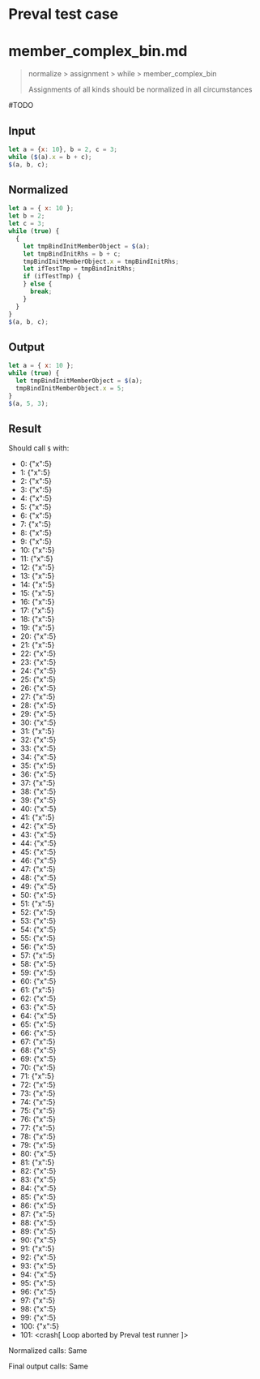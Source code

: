 # Preval test case

# member_complex_bin.md

> normalize > assignment > while > member_complex_bin
>
> Assignments of all kinds should be normalized in all circumstances

#TODO

## Input

`````js filename=intro
let a = {x: 10}, b = 2, c = 3;
while ($(a).x = b + c);
$(a, b, c);
`````

## Normalized

`````js filename=intro
let a = { x: 10 };
let b = 2;
let c = 3;
while (true) {
  {
    let tmpBindInitMemberObject = $(a);
    let tmpBindInitRhs = b + c;
    tmpBindInitMemberObject.x = tmpBindInitRhs;
    let ifTestTmp = tmpBindInitRhs;
    if (ifTestTmp) {
    } else {
      break;
    }
  }
}
$(a, b, c);
`````

## Output

`````js filename=intro
let a = { x: 10 };
while (true) {
  let tmpBindInitMemberObject = $(a);
  tmpBindInitMemberObject.x = 5;
}
$(a, 5, 3);
`````

## Result

Should call `$` with:
 - 0: {"x":5}
 - 1: {"x":5}
 - 2: {"x":5}
 - 3: {"x":5}
 - 4: {"x":5}
 - 5: {"x":5}
 - 6: {"x":5}
 - 7: {"x":5}
 - 8: {"x":5}
 - 9: {"x":5}
 - 10: {"x":5}
 - 11: {"x":5}
 - 12: {"x":5}
 - 13: {"x":5}
 - 14: {"x":5}
 - 15: {"x":5}
 - 16: {"x":5}
 - 17: {"x":5}
 - 18: {"x":5}
 - 19: {"x":5}
 - 20: {"x":5}
 - 21: {"x":5}
 - 22: {"x":5}
 - 23: {"x":5}
 - 24: {"x":5}
 - 25: {"x":5}
 - 26: {"x":5}
 - 27: {"x":5}
 - 28: {"x":5}
 - 29: {"x":5}
 - 30: {"x":5}
 - 31: {"x":5}
 - 32: {"x":5}
 - 33: {"x":5}
 - 34: {"x":5}
 - 35: {"x":5}
 - 36: {"x":5}
 - 37: {"x":5}
 - 38: {"x":5}
 - 39: {"x":5}
 - 40: {"x":5}
 - 41: {"x":5}
 - 42: {"x":5}
 - 43: {"x":5}
 - 44: {"x":5}
 - 45: {"x":5}
 - 46: {"x":5}
 - 47: {"x":5}
 - 48: {"x":5}
 - 49: {"x":5}
 - 50: {"x":5}
 - 51: {"x":5}
 - 52: {"x":5}
 - 53: {"x":5}
 - 54: {"x":5}
 - 55: {"x":5}
 - 56: {"x":5}
 - 57: {"x":5}
 - 58: {"x":5}
 - 59: {"x":5}
 - 60: {"x":5}
 - 61: {"x":5}
 - 62: {"x":5}
 - 63: {"x":5}
 - 64: {"x":5}
 - 65: {"x":5}
 - 66: {"x":5}
 - 67: {"x":5}
 - 68: {"x":5}
 - 69: {"x":5}
 - 70: {"x":5}
 - 71: {"x":5}
 - 72: {"x":5}
 - 73: {"x":5}
 - 74: {"x":5}
 - 75: {"x":5}
 - 76: {"x":5}
 - 77: {"x":5}
 - 78: {"x":5}
 - 79: {"x":5}
 - 80: {"x":5}
 - 81: {"x":5}
 - 82: {"x":5}
 - 83: {"x":5}
 - 84: {"x":5}
 - 85: {"x":5}
 - 86: {"x":5}
 - 87: {"x":5}
 - 88: {"x":5}
 - 89: {"x":5}
 - 90: {"x":5}
 - 91: {"x":5}
 - 92: {"x":5}
 - 93: {"x":5}
 - 94: {"x":5}
 - 95: {"x":5}
 - 96: {"x":5}
 - 97: {"x":5}
 - 98: {"x":5}
 - 99: {"x":5}
 - 100: {"x":5}
 - 101: <crash[ Loop aborted by Preval test runner ]>

Normalized calls: Same

Final output calls: Same
